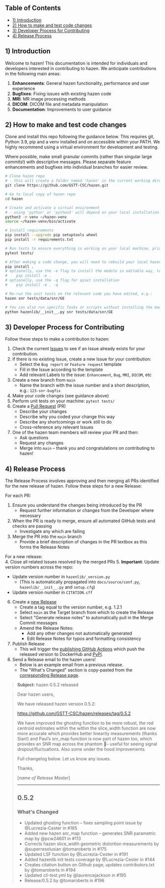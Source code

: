 ## Table of Contents
- [1) Introduction](#1-introduction)
- [2) How to make and test code changes](#1-how-to-make-and-test-code-changes)
- [3) Developer Process for Contributing](#2-developer-process-for-contributing)
- [4) Release Process](#3-release-process)

## 1) Introduction

Welcome to hazen! This documentation is intended for individuals and developers interested in contributing to hazen. We 
anticipate contributions in the following main areas:

1. **Enhancements**: General hazen functionality, performance and user experience
2. **Bugfixes**: Fixing issues with existing hazen code
3. **MRI**: MR image processing methods
4. **DICOM**: DICOM file and metadata manipulation
5. **Documentation**: Improvements to user guidance

## 2) How to make and test code changes

Clone and install this repo following the guidance below. This requires git, Python 3.9, pip and a venv installed and on
accessible within your PATH. We highly recommend using a virtual environment for development and testing.

Where possible, make small granular commits (rather than singular large commits!) with descriptive messages. Please 
separate feature enhancements and bugfixes into individual branches for easier review.

```bash
# Clone hazen repo
# - this will create a folder named 'hazen' in the current working directory
git clone https://github.com/GSTT-CSC/hazen.git

# Go to local copy of hazen repo
cd hazen

# Create and activate a virtual environment
# - using 'python' or 'python3' will depend on your local installation of Python
python3 -m venv ~/hazen-venv
source ~/hazen-venv/bin/activate

# Install requirements
pip install --upgrade pip setuptools wheel
pip install -r requirements.txt

# Run tests to ensure everything is working on your local machine, prior to development
pytest tests/

# After making a code change, you will need to rebuild your local hazen install
pip install .
# optionally, use the -e flag to install the module in editable way, to avoid having to reinstall after each change
#    pip install -e .
# optionally, use the -q flag for quiet installation
#    pip install -e . -q

# Re-run the unit tests on the relevant code you have edited, e.g.:
hazen snr tests/data/snr/GE

# You can also run specific Tasks or scripts without installing the module by directly executing the local file, e.g.:
python hazenlib/__init__.py snr tests/data/snr/GE
```

## 3) Developer Process for Contributing

Follow these steps to make a contribution to hazen:

1. Check the current [Issues](https://github.com/GSTT-CSC/hazen/issues) to see if an Issue already exists for your 
contribution.
2. If there is no existing Issue, create a new Issue for your contribution:
   - Select the `Bug report` or `Feature request` template
   - Fill in the Issue according to the template
   - Add relevant Labels to the issue: `Enhancement`, `Bug`, `MRI`, `DICOM`, etc
3. Create a new branch from `main`
   - Name the branch with the issue number and a short description, e.g.: `123-snr-bugfix`
4. Make your code changes (see guidance above)
5. Perform unit tests on your machine: `pytest tests/`
6. Create a [Pull Request](https://github.com/GSTT-CSC/hazen/pulls) (PR)
   - Describe your changes
   - Describe why you coded your change this way
   - Describe any shortcomings or work still to do
   - Cross-reference any relevant Issues
7. One of the hazen team members will review your PR and then:
   - Ask questions
   - Request any changes
   - Merge into `main` – thank you and congratulations on contributing to hazen!


## 4) Release Process

The Release Process involves approving and then merging all PRs identified for the new release of hazen. 
Follow these steps for a new Release:

For each PR:
1. Ensure you understand the changes being introduced by the PR
   - Request further information or changes from the Developer where necessary 
2. When the PR is ready to merge, ensure all automated GitHub tests and checks are passing
   - Investigate any which are failing
3. Merge the PR into the `main` branch
   - Provide a brief description of changes in the PR textbox as this forms the Release Notes 

For a new release: <br>
4. Close all related Issues resolved by the merged PRs
5. **Important**: Update version numbers across the repo:
   - Update version number in `hazenlib/_version.py`
     - (This is automatically propagated into `docs/source/conf.py`, `hazenlib/__init__.py` and `setup.cfg`)
   - Update version number in `CITATION.cff`
6. Create a [new Release](https://github.com/GSTT-CSC/hazen/releases)
   - Create a tag equal to the version number, e.g. 1.2.1
   - Select `main` as the Target branch from which to create the Release
   - Select "Generate release notes" to automatically pull in the Merge Commit messages
   - Amend the Release Notes:
     - Add any other changes not automatically generated
     - Edit Release Notes for typos and formatting consistency
7. Publish Release
   - This will trigger the [publishing GitHub Actions](https://github.com/GSTT-CSC/hazen/tree/main/.github/workflows) 
   which push the released version to DockerHub and [PyPI](https://pypi.org/project/hazen/).
8. Send a Release email to the hazen users!
   - Below is an example email from a previous release. 
   - The "What's Changed" section is copy-pasted from the 
   [corresponding Release page](https://github.com/GSTT-CSC/hazen/releases/tag/0.5.2).

> **Subject:** hazen 0.5.2 released
   
> Dear hazen users,
> 
> We have released hazen version 0.5.2: 
>
> https://github.com/GSTT-CSC/hazen/releases/tag/0.5.2
>
> We have improved the ghosting function to be more robust, the rod centroid estimates within the within the 
> slice_width function are now more accurate which provides better linearity measurements (thanks Sian!) and Paul’s 
> snr_map function is now part of hazen too, which provides an SNR map across the phantom – useful for seeing 
> signal dropout/fluctuations. Also some under the hood improvements.
>
> Full changelog below. Let us know any issues.
> 
> Thanks,
> 
> [_name of Release Master_]
>
> ---
> ## 0.5.2
> ### What's Changed
> - Updated ghosting function – fixes sampling point issue by @Lucrezia-Cester in #185
> - Added new hazen snr_map function – generates SNR parametric map by @pcw24601 in #113
> - Corrects hazen slice_width geometric distortion measurements by @superresolusian @tomaroberts in #175
> - Updated LSF function by @Lucrezia-Cester in #191
> - Added hazenlib init tests coverage by @Lucrezia-Cester in #144
> - Creates citation button on Github page, updates contributors.txt by @tomaroberts in #194
> - Updated cli-test.yml by @laurencejackson in #195
> - Release/0.5.2 by @tomaroberts in #196


